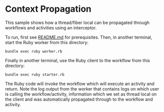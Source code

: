 # Context Propagation

This sample shows how a thread/fiber local can be propagated through workflows and activities using an interceptor.

To run, first see [README.md](../README.md) for prerequisites. Then, in another terminal, start the Ruby worker
from this directory:

    bundle exec ruby worker.rb

Finally in another terminal, use the Ruby client to the workflow from this directory:

    bundle exec ruby starter.rb

The Ruby code will invoke the workflow which will execute an activity and return. Note the log output from the worker
that contains logs on which user is calling the workflow/activity, information which we set as thread local on the
client and was automatically propagated through to the workflow and activity.